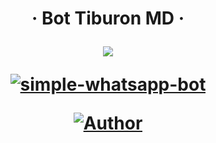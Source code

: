 <h1 align="center">‧  Bot Tiburon MD ‧
</p>
<p>
        <img src= "https://avatars.githubusercontent.com/u/159727749?s=400&u=1ba13287ae049503bb76903dba20828a96921448&v=4">
    </p>
    <p align="center">
        <a href="#"><img title="simple-whatsapp-bot" src="https://img.shields.io/badge/-SIMPLE--WHATSAPP--BOT-green?colorA=%23ff0000&colorB=%23017e40&style=for-the-badge"></a>
    </p>
    <p>
        <a href="https://github.com/Lorddaniii/nezuko-bot"><img title="Author"    src="https://img.shields.io/badge/Author-Daniii-purple.svg?style=for-the-badge&logo=github"></a>
    </p>
    <p>
